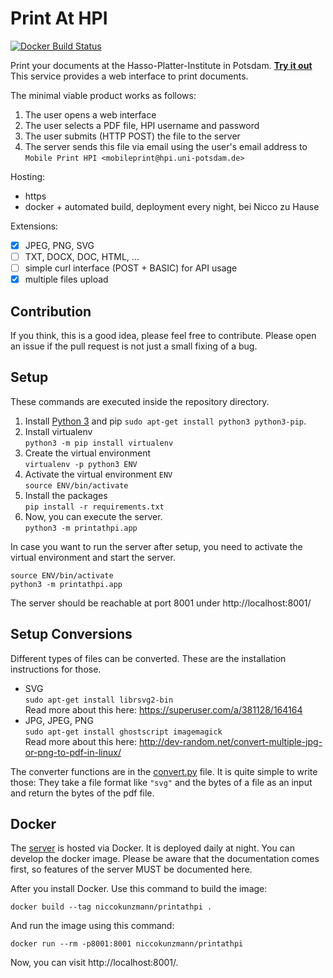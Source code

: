 # Print At HPI

[![Docker Build Status](https://img.shields.io/docker/build/niccokunzmann/printathpi.svg)](https://hub.docker.com/r/niccokunzmann/printathpi/builds/)

Print your documents at the Hasso-Platter-Institute in Potsdam. [**Try it out**][server]
This service provides a web interface to print documents.

The minimal viable product works as follows:

1. The user opens a web interface
2. The user selects a PDF file, HPI username and password
3. The user submits (HTTP POST) the file to the server
4. The server sends this file via email using the user's email address to `Mobile Print HPI <mobileprint@hpi.uni-potsdam.de>`

Hosting:
- https
- docker + automated build, deployment every night, bei Nicco zu Hause

Extensions:

- [X] JPEG, PNG, SVG
- [ ] TXT, DOCX, DOC, HTML, ...
- [ ] simple curl interface (POST + BASIC) for API usage
- [X] multiple files upload

Contribution
------------

If you think, this is a good idea, please feel free to contribute.
Please open an issue if the pull request is not just a small fixing of a bug.

Setup
-----

These commands are executed inside the repository directory.

1. Install [Python 3][py] and pip
   `sudo apt-get install python3 python3-pip`.
2. Install virtualenv  
   `python3 -m pip install virtualenv`
3. Create the virtual environment  
   `virtualenv -p python3 ENV`
4. Activate the virtual environment `ENV`  
   `source ENV/bin/activate`
5. Install the packages  
   `pip install -r requirements.txt`
6. Now, you can execute the server.  
   `python3 -m printathpi.app`

In case you want to run the server after setup,
you need to activate the virtual environment and start the server.

```
source ENV/bin/activate
python3 -m printathpi.app
```

The server should be reachable at port 8001 under http://localhost:8001/

Setup Conversions
-----------------

Different types of files can be converted.
These are the installation instructions for those.

- SVG  
  `sudo apt-get install librsvg2-bin`  
  Read more about this here: https://superuser.com/a/381128/164164
- JPG, JPEG, PNG  
  `sudo apt-get install ghostscript imagemagick`  
  Read more about this here: http://dev-random.net/convert-multiple-jpg-or-png-to-pdf-in-linux/

The converter functions are in the [convert.py][convert] file.
It is quite simple to write those: They take a file format like `"svg"` and the bytes of a
file as an input and return the bytes of the pdf file.

Docker
------

The [server][server] is hosted via Docker.
It is deployed daily at night.
You can develop the docker image.
Please be aware that the documentation comes first, so features
of the server MUST be documented here.

After you install Docker.
Use this command to build the image:

```
docker build --tag niccokunzmann/printathpi .
```

And run the image using this command:

```
docker run --rm -p8001:8001 niccokunzmann/printathpi
```

Now, you can visit http://localhost:8001/.

[py]: https://www.python.org/
[server]: https://printathpi.quelltext.eu
[convert]: https://github.com/niccokunzmann/printathpi/blob/master/printathpi/convert.py


